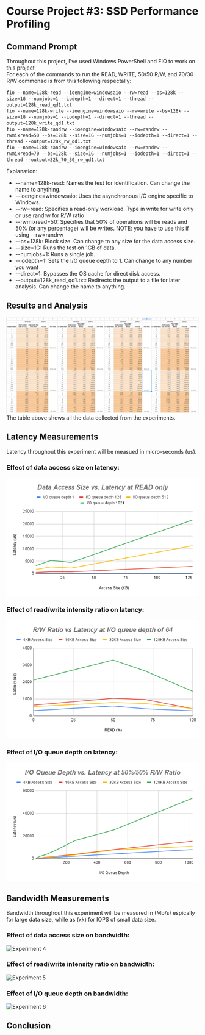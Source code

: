 # Course Project #3: SSD Performance Profiling

## Command Prompt
Throughout this project, I've used Windows PowerShell and FIO to work on this project  
For each of the commands to run the READ, WRITE, 50/50 R/W, and 70/30 R/W commonad is from this following respectally:  
```
fio --name=128k-read --ioengine=windowsaio --rw=read --bs=128k --size=1G --numjobs=1 --iodepth=1 --direct=1 --thread --output=128k_read_qd1.txt
fio --name=128k-write --ioengine=windowsaio --rw=write --bs=128k --size=1G --numjobs=1 --iodepth=1 --direct=1 --thread --output=128k_write_qd1.txt
fio --name=128k-randrw --ioengine=windowsaio --rw=randrw --rwmixread=50 --bs=128k --size=1G --numjobs=1 --iodepth=1 --direct=1 --thread --output=128k_rw_qd1.txt
fio --name=128k-randrw --ioengine=windowsaio --rw=randrw --rwmixread=70 --bs=128k --size=1G --numjobs=1 --iodepth=1 --direct=1 --thread --output=32k_70_30_rw_qd1.txt
```

Explanation:  
- --name=128k-read: Names the test for identification. Can change the name to anything.
- --ioengine=windowsaio: Uses the asynchronous I/O engine specific to Windows.
- --rw=read: Specifies a read-only workload. Type in write for write only or use randrw for R/W ratio
- --rwmixread=50: Specifies that 50% of operations will be reads and 50% (or any percentage) will be writes. NOTE: you have to use this if using --rw=randrw
- --bs=128k: Block size. Can change to any size for the data access size.
- --size=1G: Runs the test on 1GB of data.
- --numjobs=1: Runs a single job.
- --iodepth=1: Sets the I/O queue depth to 1. Can change to any number you want
- --direct=1: Bypasses the OS cache for direct disk access.
- --output=128k_read_qd1.txt: Redirects the output to a file for later analysis. Can change the name to anything.

## Results and Analysis
![Data Table used from this experiment](https://github.com/PritomP25/Adanced-Computer-System/blob/f896f5f1ba2b5e96a08352e0fe40acee16102df8/Project3/Images/Full_Data.PNG)
The table above shows all the data collected from the experiments.

## Latency Measurements
Latency throughout this experiment will be measued in micro-seconds (us).

### Effect of data access size on latency: 
![Experiment 1](https://github.com/PritomP25/Adanced-Computer-System/blob/86b966c1e909a9f30383d4ba60b5b1b223c9ae52/Project3/Images/Data%20Access%20Size%20vs.%20Latency%20at%20READ%20only.png)



### Effect of read/write intensity ratio on latency:
![Experiment 2](https://github.com/PritomP25/Adanced-Computer-System/blob/8f6518b7f4e6d54726214ca7d4ffc72ed0032ff2/Project3/Images/R_W%20Ratio%20vs%20Latency%20at%20I_O%20queue%20depth%20of%2064.png)


### Effect of I/O queue depth on latency:
![Experiment 3](https://github.com/PritomP25/Adanced-Computer-System/blob/926fc99f5288cc4e97e145e71ce34244dbc78e35/Project3/Images/I_O%20Queue%20Depth%20vs.%20Latency%20at%2050%25_50%25%20R_W%20Ratio.png)




## Bandwidth Measurements
Bandwidth throughout this experiment will be measured in (Mb/s) espically for large data size, while as (xk) for IOPS of small data size.

### Effect of data access size on bandwidth:
![Experiment 4]()



### Effect of read/write intensity ratio on bandwidth:
![Experiment 5]()



### Effect of I/O queue depth on bandwidth:
![Experiment 6]()



## Conclusion





